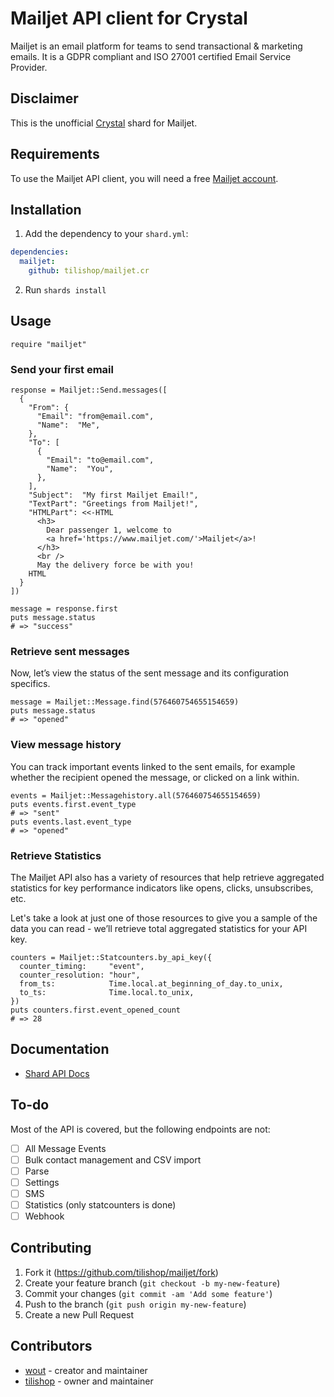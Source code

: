 # Mailjet API client for Crystal

Mailjet is an email platform for teams to send transactional & marketing emails.
It is a GDPR compliant and ISO 27001 certified Email Service Provider.

## Disclaimer
This is the unofficial [Crystal](https://crystal-lang.org/) shard for Mailjet.


## Requirements
To use the Mailjet API client, you will need a free
[Mailjet account](https://app.mailjet.com/signup).

## Installation

1. Add the dependency to your `shard.yml`:

```yaml
dependencies:
  mailjet:
    github: tilishop/mailjet.cr
```

2. Run `shards install`

## Usage

```crystal
require "mailjet"
```

### Send your first email

```crystal
response = Mailjet::Send.messages([
  {
    "From": {
      "Email": "from@email.com",
      "Name":  "Me",
    },
    "To": [
      {
        "Email": "to@email.com",
        "Name":  "You",
      },
    ],
    "Subject":  "My first Mailjet Email!",
    "TextPart": "Greetings from Mailjet!",
    "HTMLPart": <<-HTML
      <h3>
        Dear passenger 1, welcome to
        <a href='https://www.mailjet.com/'>Mailjet</a>!
      </h3>
      <br />
      May the delivery force be with you!
    HTML
  }
])

message = response.first
puts message.status
# => "success"
```

### Retrieve sent messages
Now, let’s view the status of the sent message and its configuration specifics.

```crystal
message = Mailjet::Message.find(576460754655154659)
puts message.status
# => "opened"
```

### View message history
You can track important events linked to the sent emails, for example whether 
the recipient opened the message, or clicked on a link within.

```crystal
events = Mailjet::Messagehistory.all(576460754655154659)
puts events.first.event_type
# => "sent"
puts events.last.event_type
# => "opened"
```

### Retrieve Statistics
The Mailjet API also has a variety of resources that help retrieve aggregated 
statistics for key performance indicators like opens, clicks, unsubscribes, etc.

Let's take a look at just one of those resources to give you a sample of the 
data you can read - we’ll retrieve total aggregated statistics for your API key.

```crystal
counters = Mailjet::Statcounters.by_api_key({
  counter_timing:     "event",
  counter_resolution: "hour",
  from_ts:            Time.local.at_beginning_of_day.to_unix,
  to_ts:              Time.local.to_unix,
})
puts counters.first.event_opened_count
# => 28
```

## Documentation

- [Shard API Docs](https://tilishop.github.io/mailjet.cr/)

## To-do
Most of the API is covered, but the following endpoints are not:
- [ ] All Message Events
- [ ] Bulk contact management and CSV import
- [ ] Parse
- [ ] Settings
- [ ] SMS
- [ ] Statistics (only statcounters is done)
- [ ] Webhook

## Contributing

1. Fork it (<https://github.com/tilishop/mailjet/fork>)
2. Create your feature branch (`git checkout -b my-new-feature`)
3. Commit your changes (`git commit -am 'Add some feature'`)
4. Push to the branch (`git push origin my-new-feature`)
5. Create a new Pull Request

## Contributors

- [wout](https://github.com/wout) - creator and maintainer
- [tilishop](https://github.com/tilishop) - owner and maintainer
